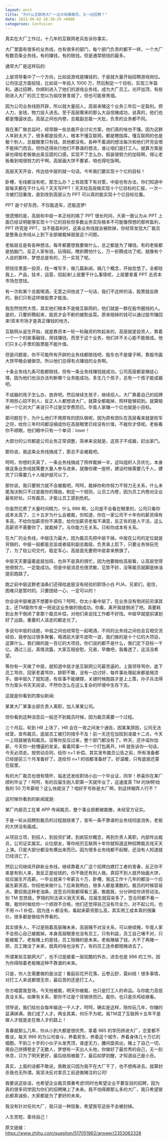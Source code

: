 ```yaml
---
layout: post
title: "为什么互联网大厂一边大规模裁员，又一边招聘？"
date: 2022-06-02 10:38:29 +0800
categories: Confusion
---
```

真实在大厂工作过，十几年的互联网老兵告诉你事实，

大厂里面有很多的业务线，也有很多的部门，每个部门负责的都不一样，一个大厂有数百条业务线，有的赚钱，有的赔钱。但是通常赔钱的最多。

通常大厂是这样玩的:

上层领导看中了一个方向，比如说游戏是赚钱的，于是就大量开始招聘游戏岗位。公司往这方面投钱，比如说一年投入 1000 万，然后制定一个目标，实现三年盈利。通过招聘，你顺利进入了他们的游戏业务线，成为大厂员工。光环加顶，有些刚进入大厂的员工觉以为祖坟冒青烟了，但也可能冒黑烟。

因为公司业务线刚开辟，所以就大量招人，高层来赌这个业务三年后一定盈利。把人力，金钱，物力投入进去。至于高层哪来的那么大自信赌成功，说真的，他们也都是懵逼状态。高层之间也内卷，总裁副总裁一大批，负责的业务都不同。

我在某厂做总监时，经常跟一些总裁开会讨论方案，他们真的啥也不懂。因为这群人年龄太大了，很多都是投资人，根本不懂互联网，都是瞎指挥。懂互联网的也是极个别人，总裁眼里只有钱。其他都没有。各种不着调的想法每次和他们开完会恨不能摔门而去。但你还得执行他们不靠谱的想法，谁让咱们是打工人。就算方案是屎也得给老板做出臭豆腐的口感。实现不了怎么办，假装很努力的加班啊，得让老板看到咱很努力的干啊。高层画大饼不要紧，咱也得吃饭啊。

高层天天开会，传达给中层的就一句话，今年我们要实现十个亿的目标！

卧槽，毛线都没有呢，那怎么办？上有政策下有对策，中层也有办法，你们知道中层每天都在干什么吗？天天写PPT！天天给高层做实现十个亿目标的汇报，一次一次被打回重改，直到改到高层认为 PPT 可以真的能实现十个亿目标位置。

PPT 是个好东西，不仅能造车，还能造梦!

很遗憾的是，高层和中层一本正经的搞了 PPT 很长时间，大家一致认为从 PPT 上面已经证明能够实现十个亿的目标但多数业务实际根本不可能像预想的那样盈利，PPT 终究是 PPT，当不能盈利时，这条业务线就会被砍掉，你经常发现大厂裁员是整条业务线从上到下全部被裁掉就是这个问题。

老板层总是有各种想法，每年都要想我要做什么，总之都是为了赚钱。有的老板都是拍脑门，反正人家有钱，玩得起。瞎折腾怕什么，万一折腾成功了呢。就像有个人说的那样，梦想总是有的，万一实现了呢。

把钱往里面一投资，找一堆写手，做几篇新闻，搞几个概念，开始忽悠了。全都给我上，产品，技术，运营，招起来!上层要干什么事情呢，上层要拿着 PPT 去资本市场忽悠钱。

有一次和某个总裁喝酒，无意之间他说了一句话，我们不这样的话，股票就会跌的，我们只有这样做股票才能涨。

我忽然恍然大悟，其实他们根本不是做互联网的，他们就是一群在股市圈钱的人。是的，只要折腾起来，股民才会不断的被割韭菜。原来赔掉的钱可以通过股市赚回来!资本市场才是真正赚钱的地方。

互联网从诞生开始，就是靠资本一轮一轮融资的吹起来的，高层就是投资人，靠着一个一个的故事融钱，用钱赚钱，而至于这个业务，他们并不关心能不能做成。他们只关心手里的股票能不能升值。

但是问题是，你不可能所有开辟的业务线都赔钱吧，股东也不是傻子啊，靠股市画大饼早晚会被做空。所以他们总得有点赚钱的业务啊。

十条业务线九条可能都赔钱，但有一条业务线赚钱就成功。公司高层都是赌徒心理，因为他们也没办法判断哪个业务能成功。多生几个孩子，总有一个孩子能成器吧。

不成器的孩子怎么办，放弃吧。然后继续生孩子，继续招人。大厂靠着自己的招牌不用担心招不到人，反正人人都想进大厂。就算全都裁掉，照样能够招到。就算赔掉一个亿对大厂来说只不过是交学费而已。毕竟人家赚一个亿也就是小目标。

那问题在于，为什么他们不用原有的团队做呢，因为原有团队在高层看来就是败军之将，给你三年时间都没搞成你在高层眼里已经没有价值，不裁你才怪呢。老板看你不顺眼，他们眼中只有一个单词：loser！

大部分的公司都是公司业务正常调整，简单来说就是，这孩子不成器，赶出家门。

那你说，我这条业务线搞成了，那总不会被裁吧。

呵呵，你想的天真了，一条业务线搞成了照样裁掉一半，这叫组织人员优化，本身做这条业务线就需要大量人参与进来，就像你建一座桥，建设时候需要几千人，建完了只需要几十人维护就可以了。

那你说，我只要努力就不会被裁吧，呵呵，裁掉你和你努力不努力无关系，什么末尾淘汰制只不过是裁你的理由，制定一个规则，让员工内卷，因为员工内卷对企业最有好处。只有裁员，才能让员工感到危机。

你虽然花费了大量时间精力，什么 996 啊，公司是不会看在眼里的，公司只看你成本太高了。三十五岁为什么会被裁，你知道，你在一家公司干十年你的薪资得有多高，不给你加薪资你不满意，给你加薪资老板不满意，反正有的是人干活，这么高薪资不需要你了，就裁掉了。与你能力无关系。只和你成本有关系。

在大厂的业务线，中层压力最大，因为裁员先把中层干掉。中层在公司的定位就是背锅的，中层一般都是总监或者级别副总裁级，负责承上启下，只要业务快玩完了，为了给公司交代，稳定军心，高层首先要把中层拿来祭旗了。

中层天天要逼着底层加班，也并不是真的很忙，因为他要做给高层看，让高层觉得他很努力，一定能成功。但是中层消息也很灵敏，见势不妙，没等裁员就脚底抹油提前跑路了。

跑之前中层这群老油条们还得给底层没有经验的职场小白 PUA，兄弟们，挺住，困难只是暂时的。只要团结一心，一定可以的！

你会说中层难道不想要补偿吗？呵呵，你太小看中层了，在业务没有倒闭前另谋其主，还TM能吹牛皮一把说这业务做的很成功。你看，离开我就倒闭了吧。真要耗到业务干倒闭了拿那个裁员补偿，对他们来说找工作都不好找。中层早就提前谋划好了出路，重要的人该走的都走光了。

多说句中层的话题，中层之间也经常在一起喝酒，不同的业务线之间也会互相交流经验，我参加过很多聚餐，喝酒前大家牛皮吹一波，我们做的是十个亿的大项目，这算什么，我们做的是一百亿的大项目。你们说的都不是什么，我们定下目标一千亿。酒过三巡，真情流露，大家互相安慰，兄弟，早撤吧，我看透了，这活没希望。

等你有一天做了中层，就知道中层才是互联网公司最苦逼的，上面领导骂你，底下员工骂你，回家老婆骂你，辞职不敢，没有一边讨好，每件事处理起来都是贼烫手。做中层久了就知道，有些事不能硬撑，关键时候跑路才是上上策，孙子兵法得作为案头书天天阅读，不然你怎么在这么复杂的环境中生存下去。

这就是你看到的类似新闻:

某某大厂某事业部负责人离职，加入某某公司。

但你看到这种消息后一般还不到裁员时候，因为裁员需要一个过程。

三个月后，轮到 HR 上场了，HR 会在一夜之间发个通告，因某某原因，公司无法经营，宣布裁员，底层员工被打的措手不及！前一天还在加班到凌晨十二点，今天一上班就被告知裁员。没等你反应过来，整个部门都没有了。昨天，还许诺你加薪，今天你一脸懵逼的发呆，看着同事一个一个打包离开。HR 就告诉你一句话，今天必须走。按劳动合同，给你 n+1 补偿。其实发布裁员公告之前，所有准备都已经提前三个月准备好了。连给你 n+1 的钱都准备好了。好温暖，只有底层还蒙在鼓里。

有的大厂裁员也很有情怀，临走还发给职场小白一个毕业证，同学！恭喜你在某厂顺利毕业了！呵呵，有的应届生刚入职第一天就毕业了，这速度真 TM 的快啊!给我的 50 万年薪呢？这么快就没了？咱好歹号称是大厂啊，别这样糊弄人行不？

这时候你看到的新闻就是:

某厂内部员工在某 APP 传闻裁员，整个事业部都被裁撤，未经官方证实。

于是一轮从招聘到裁员的过程就结束了，宣布一条不靠谱的业务线彻底消失，老板的大饼没有画成。

从项目立项，到招人，到投资扩建，到疯狂炒概念，再到负责人离职，内部传出裁员，公司证实属实。众位朋友，等你经历互联网十年你就知道这种招聘裁员戏天天上演。只是大部分都没有爆出来而已。因为很多业务线都不起眼，还没有人知道就已经消亡了。

然后公司继续开辟新业务线，继续靠着大厂这个招牌白嫖打工者的青春，反正你不来是有别人来，我反正是给钱的，你不做还有别人做。真招不到人就开始画大饼，给应届生开高薪。一毕业就来个年薪五十万，卧槽，我这工作十几年的都没一个应届生薪资高，你招他来做什么？后来我明白，很多人都是凑数的。裁员的时候容易点。要招我这种老油条，连签合同我都得看三遍，敢裁我，分分钟给你讲劳动法。别 TM 忽悠我，罗翔的刑法讲义我天天看。应届生就容易多了，签合同都不看一眼，裁你时候给你一个绩效不合格，他们还觉得自己没有尽全力，对不起公司。也不用 n+1 补偿，因为连 n 都没有。看起来薪资那么高，其实用工成本真的很廉价。很多都是做给外界看的。

其实很多人，不过是陪着高层赌未来，高层赌不对没关系，可以继续赌，毕竟人家不会担心自己被裁掉。本身高层眼里也没有员工，只有利益，员工自己堵不对，只能被裁了。老板赌上的是钱，员工陪赌的是未来。老板赌输了钱，大不了再赌一把，员工赌没了未来，就真的啥也没有了。有的员工连命都赔赌进去了。

所谓某些互联网大厂，也不过是披着一层炫酷的外衣，进去也是 996 的工作。因为你得陪着老板赌这种不靠谱的未来。

只是，你人生需要做的是淡定！看庭前花开花落，云卷云舒，莫纠结！很多事情，对打工人来说都很无奈，最后苦的还是打工人。

你方唱罢我登场，今天他被裁，明天你被裁，也只是打工人的命运。与你能力高低真没关系。如果有关系，那你不过是个背锅侠而已。裁你，也只是杀鸡给猴看。

领导说，我们给社会每年输送一千人才。呵呵，确实是这样，陪你玩几年，你赚的盆满钵满，我们成了人才。两全其美，何乐不为呢。我TM混了互联网十五年不是做人才就是走在做人才的路上！

青春就那么几年，你从小到大都是很优秀，拿着 985 的学历拼进大厂，恋爱都不敢谈，每天 996 的为公司奋斗，养着房东，养着这个城市，养着身体几十万亿的细胞，不到三十岁的小伙子头发秃顶，肾虚无力，腰间盘突出，赌上了自己一切，用自己拼搏卷走了无数人，梦想有一天出人头地，你做好了最优秀的自己，无一刻休息，只为了明天更好，最后结局被裁了。最后如梦初醒，才知道自己是小丑。

真实，上面的话都不敢说，我敢说只因为我不在大厂干了，也不想再进去。就算封杀我也无所谓。我坚决反对拿员工前途做赌注的公司!

我要说这些话，也希望企业裁员慎重考虑!同时也希望企业不要盲目的招聘，因为真的很多同学因为你们的招聘赌上了未来。我不怕得罪那么多的大厂，我只希望彼此都真诚些，大家都是为了更好的未来。

我没有针对任何大厂，我只说一种现象，希望我写这些不会被封掉。

人生苦短，善待自己！


原文链接：https://www.zhihu.com/question/517051862/answer/2353062328